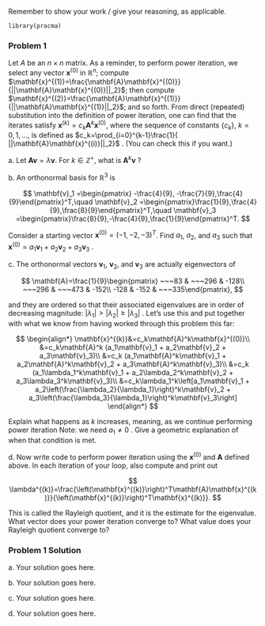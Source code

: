Remember to show your work / give your reasoning, as applicable.

    library(pracma)

### Problem 1

Let $A$ be an $n\times n$ matrix. As a reminder, to perform power iteration, we select any vector $\mathbf{x}^{(0)}$ in $\mathbb{R}^n$; compute $\mathbf{x}^{(1)}=\frac{\mathbf{A}\mathbf{x}^{(0)}}{||\mathbf{A}\mathbf{x}^{(0)}||_2}$; then compute $\mathbf{x}^{(2)}=\frac{\mathbf{A}\mathbf{x}^{(1)}}{||\mathbf{A}\mathbf{x}^{(1)}||_2}$; and so forth. From direct (repeated) substitution into the definition
of power iteration, one can find that the iterates satisfy $\mathbf{x}^{(k)}=c_k\mathbf{A}^k\mathbf{x}^{(0)}$, where the sequence of constants $\{c_k\}$, $k=0,1,\ldots$, is defined as $c_k=\prod_{i=0}^{k-1}\frac{1}{ ||\mathbf{A}\mathbf{x}^{(i)}||_2}$
. (You can check this if you want.)

a\. Let $\mathbf{A}\mathbf{v}=\lambda\mathbf{v}$. For $k\in\mathbb{Z}^+$, what is $\mathbf{A}^k\mathbf{v}$
?

b\. An orthonormal basis for $\mathbb{R}^3$
is

$$
\mathbf{v}_1 =\begin{pmatrix} -\frac{4}{9}, -\frac{7}{9},\frac{4}{9}\end{pmatrix}^T,\quad
\mathbf{v}_2 =\begin{pmatrix}\frac{1}{9},\frac{4}{9},\frac{8}{9}\end{pmatrix}^T,\quad
\mathbf{v}_3 =\begin{pmatrix}\frac{8}{9},-\frac{4}{9},\frac{1}{9}\end{pmatrix}^T.
$$

Consider a starting vector $\mathbf{x}^{(0)} = (-1, -2, -3)^T$. Find $a_1$, $a_2$, and $a_3$ such that $\mathbf{x}^{(0)}=a_1\mathbf{v}_1 + a_2\mathbf{v}_2 + a_3\mathbf{v}_3$
.

c\. The orthonormal vectors $\mathbf{v}_1$, $\mathbf{v}_2$, and $\mathbf{v}_3$
are actually eigenvectors of

$$
\mathbf{A}=\frac{1}{9}\begin{pmatrix} ~~~83 & ~~~296 & -128\\ ~~~296 & ~~~473 & -152\\ -128 & -152 & ~~~335\end{pmatrix},
$$

and they are ordered so that their associated eigenvalues are in order
of decreasing magnitude: $|\lambda_1| > |\lambda_2|\geq |\lambda_3|$
. Let’s use this and put together with what we know from having worked
through this problem this far:

$$
\begin{align*}
\mathbf{x}^{(k)}&=c_k\mathbf{A}^k\mathbf{x}^{(0)}\\ &=c_k\mathbf{A}^k (a_1\mathbf{v}_1 + a_2\mathbf{v}_2 + a_3\mathbf{v}_3)\\
&=c_k (a_1\mathbf{A}^k\mathbf{v}_1 + a_2\mathbf{A}^k\mathbf{v}_2 + a_3\mathbf{A}^k\mathbf{v}_3)\\
&=c_k (a_1\lambda_1^k\mathbf{v}_1 + a_2\lambda_2^k\mathbf{v}_2 + a_3\lambda_3^k\mathbf{v}_3)\\
&=c_k\lambda_1^k\left[a_1\mathbf{v}_1 + a_2\left(\frac{\lambda_2}{\lambda_1}\right)^k\mathbf{v}_2 + a_3\left(\frac{\lambda_3}{\lambda_1}\right)^k\mathbf{v}_3\right]
\end{align*}
$$

Explain what happens as $k$ increases, meaning, as we continue performing power iteration Note: we
need $a_1\neq 0$
. Give a geometric explanation of when that condition is met.

d. Now write code to perform power iteration using the $\mathbf{x}^{(0)}$ and $\mathbf{A}$
defined above. In each iteration of your loop, also compute and print
out

$$
\lambda^{(k)}=\frac{\left(\mathbf{x}^{(k)}\right)^T\mathbf{A}\mathbf{x}^{(k)}}{\left(\mathbf{x}^{(k)}\right)^T\mathbf{x}^{(k)}}.
$$


This is called the Rayleigh quotient, and it is the estimate for the
eigenvalue. What vector does your power iteration converge to? What
value does your Rayleigh quotient converge to?

### Problem 1 Solution

a\. Your solution goes here.

b\. Your solution goes here.

c\. Your solution goes here.

d\. Your solution goes here.
